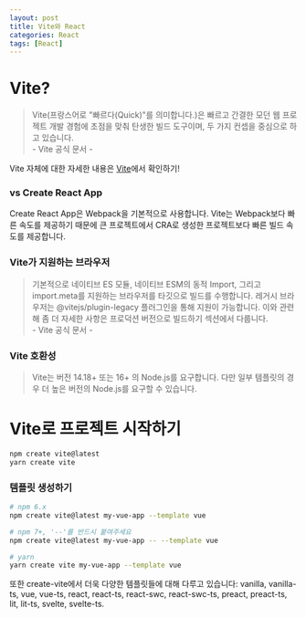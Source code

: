 ```yaml
---
layout: post
title: Vite와 React
categories: React
tags: [React]
---
```


# Vite?

> Vite(프랑스어로 "빠르다(Quick)"를 의미합니다.)은 빠르고 간결한 모던 웹 프로젝트 개발 경험에 초점을 맞춰 탄생한 빌드 도구이며, 두 가지 컨셉을 중심으로 하고 있습니다.<br /> - Vite 공식 문서 -

Vite 자체에 대한 자세한 내용은 <a href="https://l-hyun.github.io/posts/Vite/">Vite</a>에서 확인하기!

### vs Create React App

Create React App은 Webpack을 기본적으로 사용합니다.
Vite는 Webpack보다 빠른 속도를 제공하기 때문에 큰 프로젝트에서 CRA로 생성한 프로젝트보다 빠른 빌드 속도를 제공합니다.

### Vite가 지원하는 브라우저

> 기본적으로 네이티브 ES 모듈, 네이티브 ESM의 동적 Import, 그리고 import.meta를 지원하는 브라우저를 타깃으로 빌드를 수행합니다. 레거시 브라우저는 @vitejs/plugin-legacy 플러그인을 통해 지원이 가능합니다. 이와 관련해 좀 더 자세한 사항은 프로덕션 버전으로 빌드하기 섹션에서 다룹니다. <br /> - Vite 공식 문서 -

### Vite 호환성

> Vite는 버전 14.18+ 또는 16+ 의 Node.js를 요구합니다. 다만 일부 템플릿의 경우 더 높은 버전의 Node.js를 요구할 수 있습니다.

# Vite로 프로젝트 시작하기

```bash
npm create vite@latest
yarn create vite
```

### 템플릿 생성하기

```bash
# npm 6.x
npm create vite@latest my-vue-app --template vue

# npm 7+, '--'를 반드시 붙여주세요
npm create vite@latest my-vue-app -- --template vue

# yarn
yarn create vite my-vue-app --template vue

```

또한 create-vite에서 더욱 다양한 템플릿들에 대해 다루고 있습니다: vanilla, vanilla-ts, vue, vue-ts, react, react-ts, react-swc, react-swc-ts, preact, preact-ts, lit, lit-ts, svelte, svelte-ts.

